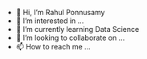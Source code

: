 - 👋 Hi, I’m Rahul Ponnusamy
- 👀 I’m interested in ...
- 🌱 I’m currently learning Data Science
- 💞️ I’m looking to collaborate on ...
- 📫 How to reach me ...

<!---
rahulponnusamyoff/rahulponnusamyoff is a ✨ special ✨ repository because its `README.md` (this file) appears on your GitHub profile.
You can click the Preview link to take a look at your changes.
--->
